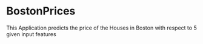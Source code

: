 # BostonPrices
This Application predicts the price of the Houses in Boston with respect to 5 given input features
